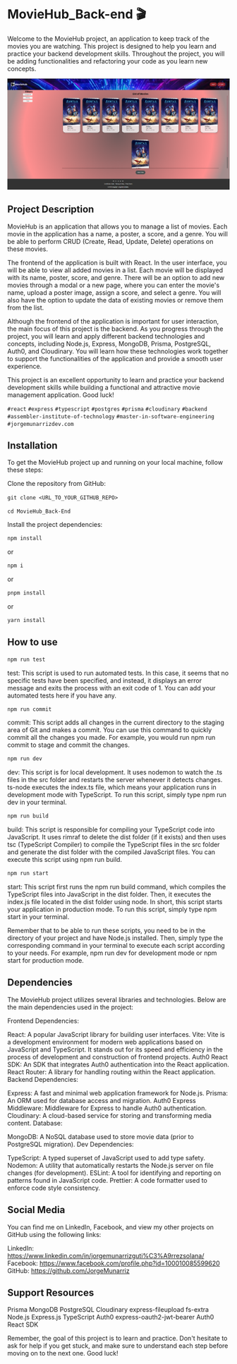 # MovieHub_Back-end 🎬


Welcome to the MovieHub project, an application to keep track of the movies you are watching. This project is designed to help you learn and practice your backend development skills. Throughout the project, you will be adding functionalities and refactoring your code as you learn new concepts.


![homepage_desktop.png](/src/assets/img/desktop_image.png)

## Project Description
MovieHub is an application that allows you to manage a list of movies. Each movie in the application has a name, a poster, a score, and a genre. You will be able to perform CRUD (Create, Read, Update, Delete) operations on these movies.

The frontend of the application is built with React. In the user interface, you will be able to view all added movies in a list. Each movie will be displayed with its name, poster, score, and genre. There will be an option to add new movies through a modal or a new page, where you can enter the movie's name, upload a poster image, assign a score, and select a genre. You will also have the option to update the data of existing movies or remove them from the list.

Although the frontend of the application is important for user interaction, the main focus of this project is the backend. As you progress through the project, you will learn and apply different backend technologies and concepts, including Node.js, Express, MongoDB, Prisma, PostgreSQL, Auth0, and Cloudinary. You will learn how these technologies work together to support the functionalities of the application and provide a smooth user experience.

This project is an excellent opportunity to learn and practice your backend development skills while building a functional and attractive movie management application. Good luck!

`#react` `#express` `#typescript` `#postgres` `#prisma` `#cloudinary` `#backend` `#assembler-institute-of-technology` `#master-in-software-engineering` `#jorgemunarrizdev.com`

## Installation
To get the MovieHub project up and running on your local machine, follow these steps:

Clone the repository from GitHub:


`git clone <URL_TO_YOUR_GITHUB_REPO>`

`cd MovieHub_Back-End`

Install the project dependencies:

```bash
npm install
```
or 
```bash
npm i
```
or 
```bash
pnpm install
```
or 
```bash
yarn install
```
## How to use

```bash
npm run test
```

test: This script is used to run automated tests. In this case, it seems that no specific tests have been specified, and instead, it displays an error message and exits the process with an exit code of 1. You can add your automated tests here if you have any.

```bash
npm run commit
```
commit: This script adds all changes in the current directory to the staging area of Git and makes a commit. You can use this command to quickly commit all the changes you made. For example, you would run npm run commit to stage and commit the changes.

```bash
npm run dev
```
dev: This script is for local development. It uses nodemon to watch the .ts files in the src folder and restarts the server whenever it detects changes. ts-node executes the index.ts file, which means your application runs in development mode with TypeScript. To run this script, simply type npm run dev in your terminal.

```bash
npm run build
```

build: This script is responsible for compiling your TypeScript code into JavaScript. It uses rimraf to delete the dist folder (if it exists) and then uses tsc (TypeScript Compiler) to compile the TypeScript files in the src folder and generate the dist folder with the compiled JavaScript files. You can execute this script using npm run build.

```bash
npm run start
```

start: This script first runs the npm run build command, which compiles the TypeScript files into JavaScript in the dist folder. Then, it executes the index.js file located in the dist folder using node. In short, this script starts your application in production mode. To run this script, simply type npm start in your terminal.

Remember that to be able to run these scripts, you need to be in the directory of your project and have Node.js installed. Then, simply type the corresponding command in your terminal to execute each script according to your needs. For example, npm run dev for development mode or npm start for production mode.

## Dependencies

The MovieHub project utilizes several libraries and technologies. Below are the main dependencies used in the project:

Frontend Dependencies:

React: A popular JavaScript library for building user interfaces.
Vite: Vite is a development environment for modern web applications based on JavaScript and TypeScript. It stands out for its speed and efficiency in the process of development and construction of frontend projects.
Auth0 React SDK: An SDK that integrates Auth0 authentication into the React application.
React Router: A library for handling routing within the React application.
Backend Dependencies:

Express: A fast and minimal web application framework for Node.js.
Prisma: An ORM used for database access and migration.
Auth0 Express Middleware: Middleware for Express to handle Auth0 authentication.
Cloudinary: A cloud-based service for storing and transforming media content.
Database:

MongoDB: A NoSQL database used to store movie data (prior to PostgreSQL migration).
Dev Dependencies:

TypeScript: A typed superset of JavaScript used to add type safety.
Nodemon: A utility that automatically restarts the Node.js server on file changes (for development).
ESLint: A tool for identifying and reporting on patterns found in JavaScript code.
Prettier: A code formatter used to enforce code style consistency.

## Social Media 


You can find me on LinkedIn, Facebook, and view my other projects on GitHub using the following links:

LinkedIn: https://www.linkedin.com/in/jorgemunarrizguti%C3%A9rrezsolana/
Facebook: https://www.facebook.com/profile.php?id=100010085599620
GitHub: https://github.com/JorgeMunarriz


## Support Resources


Prisma
MongoDB
PostgreSQL
Cloudinary
express-fileupload
fs-extra
Node.js
Express.js
TypeScript
Auth0
express-oauth2-jwt-bearer
Auth0 React SDK


Remember, the goal of this project is to learn and practice. Don't hesitate to ask for help if you get stuck, and make sure to understand each step before moving on to the next one. Good luck!